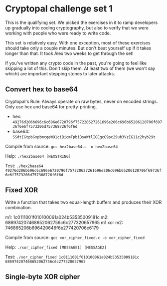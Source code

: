# Cryptopal challenge set 1

This is the qualifying set. We picked the exercises in it to ramp developers up gradually into coding cryptography, but also to verify that we were working with people who were ready to write code.

This set is relatively easy. With one exception, most of these exercises should take only a couple minutes. But don't beat yourself up if it takes longer than that. It took Alex two weeks to get through the set!

If you've written any crypto code in the past, you're going to feel like skipping a lot of this. Don't skip them. At least two of them (we won't say which) are important stepping stones to later attacks. 

## Convert hex to base64

Cryptopal's Rule: Always operate on raw bytes, never on encoded strings. Only use hex and base64 for pretty-printing. 

- hex: `49276d206b696c6c696e6720796f757220627261696e206c696b65206120706f69736f6e6f7573206d757368726f6f6d`
- base64: `SSdtIGtpbGxpbmcgeW91ciBicmFpbiBsaWtlIGEgcG9pc29ub3VzIG11c2hyb29t`

Compile from source:
`gcc hex2base64.c -o hex2base64`

Help:
`./hex2base64 [HEXSTRING]`

Test:
`./hex2base64 49276d206b696c6c696e6720796f757220627261696e206c696b65206120706f69736f6e6f7573206d757368726f6f6d`

## Fixed XOR

Write a function that takes two equal-length buffers and produces their XOR combination. 

m1: 1c0111001f010100061a024b53535009181c
m2: 686974207468652062756c6c277320657965
m1 xor m2: 746865206b696420646f6e277420706c6179

Compile from source:
`gcc xor_cipher_fixed.c -o xor_cipher_fixed`

Help:
`./xor_cipher_fixed [MESSAGE1] [MESSAGE2]`

Test:
`./xor_cipher_fixed 1c0111001f010100061a024b53535009181c 686974207468652062756c6c277320657965`

## Single-byte XOR cipher

 
